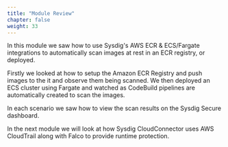 ```yaml
---
title: "Module Review"
chapter: false
weight: 33
---
```



In this module we saw how to use Sysdig's AWS ECR & ECS/Fargate integrations to automatically scan images at rest in an ECR registry, or deployed.

Firstly we looked at how to setup the Amazon ECR Registry and push images to the it and observe them being scanned. We then deployed an ECS cluster using Fargate and watched as CodeBuild pipelines are automatically created to scan the images.

In each scenario we saw how to view the scan results on the Sysdig Secure dashboard.

In the next module we will look at how Sysdig CloudConnector uses AWS CloudTrail along with Falco to provide runtime protection.

